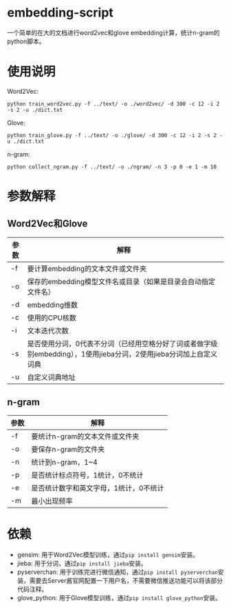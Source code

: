 # embedding-script
一个简单的在大的文档进行word2vec和glove embedding计算，统计n-gram的python脚本。

# 使用说明

Word2Vec:
```shell
python train_word2vec.py -f ../text/ -o ./word2vec/ -d 300 -c 12 -i 2 -s 2 -u ./dict.txt
```

Glove:
```shell
python train_glove.py -f ../text/ -o ./glove/ -d 300 -c 12 -i 2 -s 2 -u ./dict.txt
```

n-gram:
```shell
python collect_ngram.py -f ../text/ -o ./ngram/ -n 3 -p 0 -e 1 -m 10
```

# 参数解释
## Word2Vec和Glove
参数|解释
-|-
-f|要计算embedding的文本文件或文件夹
-o|保存的embedding模型文件名或目录（如果是目录会自动指定文件名）
-d|embedding维数
-c|使用的CPU核数
-i|文本迭代次数
-s|是否使用分词，0代表不分词（已经用空格分好了词或者做字级别embedding），1使用jieba分词，2使用jieba分词加上自定义词典
-u|自定义词典地址

## n-gram
参数|解释
-|-
-f|要统计n-gram的文本文件或文件夹
-o|要保存n-gram的文件夹
-n|统计到n-gram，1~4
-p|是否统计标点符号，1统计，0不统计
-e|是否统计数字和英文字母，1统计，0不统计
-m|最小出现频率

# 依赖
- gensim: 用于Word2Vec模型训练，通过`pip install gensim`安装。
- jieba: 用于分词，通过`pip install jieba`安装。
- pyserverchan: 用于训练完进行微信通知，通过`pip install pyserverchan`安装，需要去Server酱官网配置一下用户名，不需要微信推送功能可以将该部分代码注释。
- glove\_python: 用于Glove模型训练，通过`pip install glove_python`安装。

